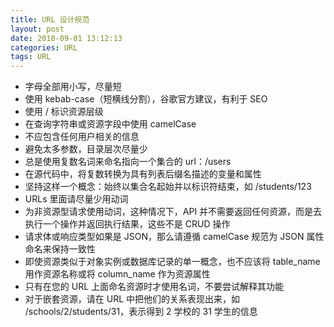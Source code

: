 ```yaml
---
title: URL 设计规范
layout: post
date: 2018-09-01 13:12:13
categories: URL
tags: URL
---
```


- 字母全部用小写，尽量短
- 使用 kebab-case（短横线分割），谷歌官方建议，有利于 SEO
- 使用 / 标识资源层级
- 在查询字符串或资源字段中使用 camelCase
- 不应包含任何用户相关的信息
- 避免太多参数，目录层次尽量少
- 总是使用复数名词来命名指向一个集合的 url：/users
- 在源代码中，将复数转换为具有列表后缀名描述的变量和属性
- 坚持这样一个概念：始终以集合名起始并以标识符结束，如 /students/123
- URLs 里面请尽量少用动词
- 为非资源型请求使用动词，这种情况下，API 并不需要返回任何资源，而是去执行一个操作并返回执行结果，这些不是 CRUD 操作
- 请求体或响应类型如果是 JSON，那么请遵循 camelCase 规范为 JSON 属性命名来保持一致性
- 即使资源类似于对象实例或数据库记录的单一概念，也不应该将 table_name 用作资源名称或将 column_name 作为资源属性
- 只有在您的 URL 上面命名资源时才使用名词，不要尝试解释其功能
- 对于嵌套资源，请在 URL 中把他们的关系表现出来，如 /schools/2/students/31，表示得到 2 学校的 31 学生的信息
